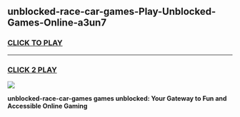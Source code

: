 
## unblocked-race-car-games-Play-Unblocked-Games-Online-a3un7
<h3>
<a href="https://premium76.site?title=unblocked-race-car-games&ref=24A">CLICK TO PLAY</a></h3>
<hr>

<h3>
<a href="https://premium76.site?title=unblocked-race-car-games&ref=24A">CLICK 2 PLAY</a>
  
</h3>

<a href="https://premium76.site?title=unblocked-race-car-games&ref=24A"><img src="https://clearcache.store/games.png"></a>


**unblocked-race-car-games games unblocked: Your Gateway to Fun and Accessible Online Gaming**
